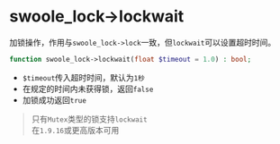 # swoole_lock->lockwait

加锁操作，作用与`swoole_lock->lock`一致，但`lockwait`可以设置超时时间。

```php
function swoole_lock->lockwait(float $timeout = 1.0) : bool;
```

* `$timeout`传入超时时间，默认为`1秒`
* 在规定的时间内未获得锁，返回`false`
* 加锁成功返回`true`

> 只有`Mutex`类型的锁支持`lockwait`  
> 在`1.9.16`或更高版本可用  

